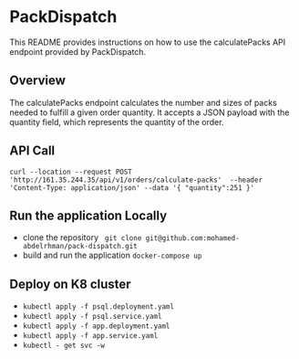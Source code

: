 # PackDispatch
This README provides instructions on how to use the calculatePacks API endpoint provided by PackDispatch.


## Overview
The calculatePacks endpoint calculates the number and sizes of packs needed to fulfill a given order quantity. It accepts a JSON payload with the quantity field, which represents the quantity of the order.

## API Call
`curl --location --request POST 'http://161.35.244.35/api/v1/orders/calculate-packs' 
--header 'Content-Type: application/json'
--data '{
"quantity":251
}'`


## Run the application Locally
 * clone the repository
` git clone git@github.com:mohamed-abdelrhman/pack-dispatch.git`
 * build and run the application `docker-compose up`

## Deploy on K8 cluster

* `kubectl apply -f psql.deployment.yaml`
* `kubectl apply -f psql.service.yaml`
* `kubectl apply -f app.deployment.yaml`
* `kubectl apply -f app.service.yaml`
* `kubectl - get svc -w `